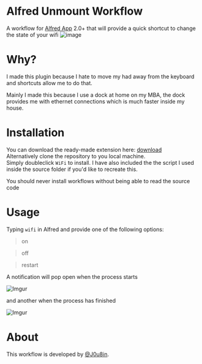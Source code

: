 Alfred Unmount Workflow
=======================

A workflow for [Alfred App](http://www.alfredapp.com) 2.0+ that will provide a quick shortcut to change the state of your wifi 
![image](http://i.imgur.com/HUGTnyq.png)

Why?
======
I made this plugin because I hate to move my had away from the keyboard and shortcuts allow me to do that.

Mainly I made this because I use a dock at home on my MBA, the dock provides me with ethernet connections which is much faster inside my house.

Installation
======

You can download the ready-made extension here: [download](http://cl.ly/1B2u0N35243V)  
Alternatively clone the repository to you local machine.  
Simply doubleclick `WiFi` to install.
I have also included the the script I used inside the source folder if you'd like to recreate this.

You should never install workflows without being able to read the source code

Usage
======

Typing `wifi` in Alfred and provide one of the following options:

> on
 
> off

>restart 

A notification will pop open when the process starts

![Imgur](http://i.imgur.com/XtbNkG7.png)

and another when the process has finished

![Imgur](http://i.imgur.com/Zb7HzHO.png)

About
=====

This workflow is developed by [@J0u8in](http://twitter.com/J0u8in).
   
    
